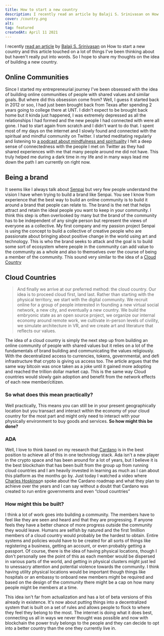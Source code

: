 ```yaml
---
title: How to start a new country
description: I recently read an article by Balaji S. Srinivasan on How to start a new country and this article touched on a lot of things I've been thinking about but haven't really put into words. So I hope to share my thoughts on the idea of building a new country.
cover: /country.png
alt:
tag: featured
createdAt: April 11 2021
---
```


I recently [read an article](https://1729.com/how-to-start-a-new-country) by [Balaji S. Srinivasan](https://medium.com/u/f5a2e83d6d8f) on How to start a new country and this article touched on a lot of things I've been thinking about but haven't really put into words. So I hope to share my thoughts on the idea of building a new country.

## Online Communities

Since I started my entrepreneurial journey I've been obsessed with the idea of building online communities of people with shared values and similar goals. But where did this obsession come from? Well, I guess it started back in 2012 or soo, I had just been brought back from Texas after spending 2 years going to college there at UNT. I didn't expect to be brought back home but it kinda just happened, I was extremely depressed as all the relationships I had formed and the new people I had connected with were all gone. I had to start again from scratch and I didn't want to do that. I spent most of my days on the internet and I slowly found and connected with the spiritual and mindful community on Twitter. I started meditating regularly and listening to [a podcast about mindfulness and spirituality](https://podcasts.apple.com/us/podcast/mind-movers-podcast/id805995931) I felt a deep sense of connectedness with the people I met on Twitter as they had shared experiences with me that many people around me did not have. This truly helped me during a dark time in my life and in many ways lead me down the path I am currently on right now.

## Being a brand

It seems like I always talk about [Senpai](https://www.thinksenpai.com/) but very few people understand the vision I have when trying to build a brand like Senpai. You see I know from experience that the best way to build an online community is to build it around a brand that people can relate to. The brand is the net that helps attract and retain the ideal people you want to keep in your community. I think this step is often overlooked by many but the brand of the community has to be independent of any single person but represent the views of everyone as a collective. My first company and my passion project Senpai is using the concept to build a collective of creative people who are passionate about bringing about positive change in the world using art and technology. This is who the brand seeks to attack and the goal is to build some sort of ecosystem where people in the community can add value to the community as a whole and also to themselves over the course of being a member of the community. This sound very similar to the idea of a [Cloud Country](https://1729.com/how-to-start-a-new-country/#7-cloud-countries)

## Cloud Countries

> And finally we arrive at our preferred method: the cloud country. Our idea is to proceed cloud first, land last. Rather than starting with the physical territory, we start with the digital community. We recruit online for a group of people interested in founding a new virtual social network, a new city, and eventually a new country. We build the embryonic state as an open source project, we organize our internal economy around remote work, we cultivate in-person levels of civility, we simulate architecture in VR, and we create art and literature that reflects our values.

The idea of a cloud country is simply the next step up from building an online community of people with shared values but it relies on a lot of the fundamentals of brand building and communicating the values religiously. With the decentralized access to currencies, tokens, governmental, and defi infrastructure that crypto is giving us access too. The article argues that the same way bitcoin was once taken as a joke until it gained more adopting and reached the trillion dollar market cap. This is the same way Cloud countries would slowly  gain adoption and benefit from the network effects of each new member/citizen.

### So what does this mean practically?

Well practically, This means you can still be in your present geographically location but you transact and interact within the economy of your cloud country for the most part and might only need to interact with your physically environment to buy goods and services. **So how might this be done?**

### ADA

Well, I love to think based on my research that [Cardano](https://cardano.org/) is in the best position to achieve all of this in one technology stack. Ada isn't a new player in the crypto space and has been around for a lot of years, but I believe it is the best blockchain that has been built from the group up from running cloud countries and I am heavily invested in learning as much as I can about this platform as the months go by. Just today I watched a video where [Charles Hoskinso](https://www.youtube.com/channel/UCiJiqEvUZxT6isIaXK7RXTg)n spoke about the Cardano roadmap and what they plan to achieve over the years and I can say without a doubt that Cardano was created to run entire governments and even “cloud countries”

### How might this be built?

I think a lot of work goes into building a community. The members have to feel like they are seen and heard and that they are progressing. If anyone feels they have a better chance of more progress outside the community they would leave. Humans are selfish by natured and the first 1million members of a cloud country would probably be the hardest to obtain. Entire systems and policies would have to be created for all sorts of things like registering a business, getting an account, or even probably getting a passport. Of course, there is the idea of having physical locations, though I don't personally see the point of this as each member would be dispersed in various parts of the world, and getting in physical clusters might just led to unessacry attention and potential violence towards the community. I think having utility physical locations would be important though things like hospitals or an embassy to onboard new members might be required and based on the design of the community there might be a cap on how many people might be members at a time.

This idea isn't far from actualization and has a lot of beta versions of this already in existence. It's now about putting things into a decentralized system that is built on a set of rules and allows people to flock to where they feel they belong to the most. The internet is doing what it does best, connecting us all in ways we never thought was possible and now with blockchain the power truly belongs to the people and they can decide to opt into a better country than the one they currently live in.